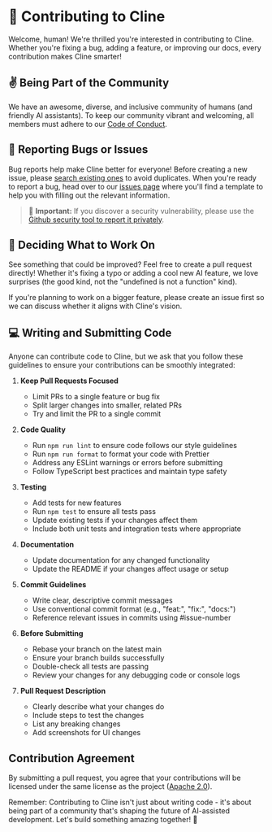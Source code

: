 # 🤖 Contributing to Cline

Welcome, human! We're thrilled you're interested in contributing to Cline. Whether you're fixing a bug, adding a feature, or improving our docs, every contribution makes Cline smarter!

## ✌️ Being Part of the Community

We have an awesome, diverse, and inclusive community of humans (and friendly AI assistants). To keep our community vibrant and welcoming, all members must adhere to our [Code of Conduct](CODE_OF_CONDUCT.md).

## 🐛 Reporting Bugs or Issues

Bug reports help make Cline better for everyone! Before creating a new issue, please [search existing ones](https://github.com/cline/cline/issues) to avoid duplicates. When you're ready to report a bug, head over to our [issues page](https://github.com/cline/cline/issues/new/choose) where you'll find a template to help you with filling out the relevant information.

<blockquote class='warning-note'>
     🔐 <b>Important:</b> If you discover a security vulnerability, please use the <a href="https://github.com/cline/cline/security/advisories/new">Github security tool to report it privately</a>.
</blockquote>

## 🎯 Deciding What to Work On

See something that could be improved? Feel free to create a pull request directly! Whether it's fixing a typo or adding a cool new AI feature, we love surprises (the good kind, not the "undefined is not a function" kind).

If you're planning to work on a bigger feature, please create an issue first so we can discuss whether it aligns with Cline's vision.

## 💻 Writing and Submitting Code

Anyone can contribute code to Cline, but we ask that you follow these guidelines to ensure your contributions can be smoothly integrated:

1. **Keep Pull Requests Focused**

    - Limit PRs to a single feature or bug fix
    - Split larger changes into smaller, related PRs
    - Try and limit the PR to a single commit

2. **Code Quality**

    - Run `npm run lint` to ensure code follows our style guidelines
    - Run `npm run format` to format your code with Prettier
    - Address any ESLint warnings or errors before submitting
    - Follow TypeScript best practices and maintain type safety

3. **Testing**

    - Add tests for new features
    - Run `npm test` to ensure all tests pass
    - Update existing tests if your changes affect them
    - Include both unit tests and integration tests where appropriate

4. **Documentation**

    - Update documentation for any changed functionality
    - Update the README if your changes affect usage or setup

5. **Commit Guidelines**

    - Write clear, descriptive commit messages
    - Use conventional commit format (e.g., "feat:", "fix:", "docs:")
    - Reference relevant issues in commits using #issue-number

6. **Before Submitting**

    - Rebase your branch on the latest main
    - Ensure your branch builds successfully
    - Double-check all tests are passing
    - Review your changes for any debugging code or console logs

7. **Pull Request Description**
    - Clearly describe what your changes do
    - Include steps to test the changes
    - List any breaking changes
    - Add screenshots for UI changes

## Contribution Agreement

By submitting a pull request, you agree that your contributions will be licensed under the same license as the project ([Apache 2.0](LICENSE)).

Remember: Contributing to Cline isn't just about writing code - it's about being part of a community that's shaping the future of AI-assisted development. Let's build something amazing together! 🚀
